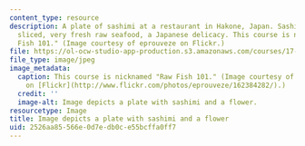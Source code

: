 ```yaml
---
content_type: resource
description: A plate of sashimi at a restaurant in Hakone, Japan. Sashimi is thinly
  sliced, very fresh raw seafood, a Japanese delicacy. This course is nicknamed "Raw
  Fish 101." (Image courtesy of eprouveze on Flickr.)
file: https://ol-ocw-studio-app-production.s3.amazonaws.com/courses/17-541-japanese-politics-and-society-fall-2008/2526aa85566e0d7edb0ce55bcffa0ff7_17-541f08-th.jpg
file_type: image/jpeg
image_metadata:
  caption: This course is nicknamed "Raw Fish 101." (Image courtesy of [eprouveze](http://www.flickr.com/photos/eprouveze/)
    on [Flickr](http://www.flickr.com/photos/eprouveze/162384282/).)
  credit: ''
  image-alt: Image depicts a plate with sashimi and a flower.
resourcetype: Image
title: Image depicts a plate with sashimi and a flower
uid: 2526aa85-566e-0d7e-db0c-e55bcffa0ff7
---
```

